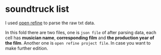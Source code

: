 # soundtruck list

I used [open refine](http://openrefine.org/) to parse the raw txt data.

In this fold there are two files, one is `json file` of after parsing data, each cell has **musician name**, **corresponding film** and **the production year of the film**. Another one is `open refine project file`. In case you want to make further edition.